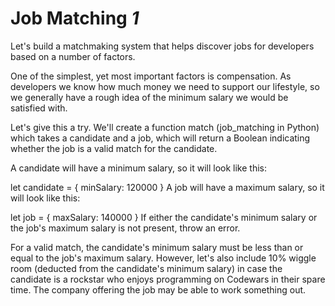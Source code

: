 # Job Matching _1_

Let's build a matchmaking system that helps discover jobs for developers based on a number of factors.

One of the simplest, yet most important factors is compensation. As developers we know how much money we need to support our lifestyle, so we generally have a rough idea of the minimum salary we would be satisfied with.

Let's give this a try. We'll create a function match (job_matching in Python) which takes a candidate and a job, which will return a Boolean indicating whether the job is a valid match for the candidate.

A candidate will have a minimum salary, so it will look like this:

let candidate = {
minSalary: 120000
}
A job will have a maximum salary, so it will look like this:

let job = {
maxSalary: 140000
}
If either the candidate's minimum salary or the job's maximum salary is not present, throw an error.

For a valid match, the candidate's minimum salary must be less than or equal to the job's maximum salary. However, let's also include 10% wiggle room (deducted from the candidate's minimum salary) in case the candidate is a rockstar who enjoys programming on Codewars in their spare time. The company offering the job may be able to work something out.
